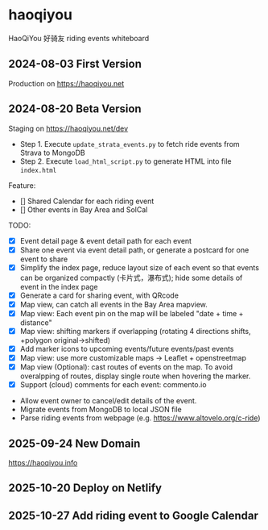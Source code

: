 # haoqiyou
HaoQiYou 好骑友 riding events whiteboard

## 2024-08-03 First Version
Production on https://haoqiyou.net
## 2024-08-20 Beta Version
Staging on https://haoqiyou.net/dev

 * Step 1. Execute `update_strata_events.py` to fetch ride events from Strava to MongoDB
 * Step 2. Execute `load_html_script.py` to generate HTML into file `index.html`

Feature:
 * [] Shared Calendar for each riding event
 * [] Other events in Bay Area and SolCal

TODO:
 * [x] Event detail page & event detail path for each event
 * [x] Share one event via event detail path, or generate a postcard for one event to share
 * [x] Simplify the index page, reduce layout size of each event so that events can be organized compactly (卡片式，瀑布式); hide some details of event in the index page
 * [x] Generate a card for sharing event, with QRcode
 * [x] Map view, can catch all events in the Bay Area mapview.
 * [x] Map view: Each event pin on the map will be labeled "date + time + distance"
 * [x] Map view: shifting markers if overlapping (rotating 4 directions shifts, +polygon original->shifted)
 * [x] Add marker icons to upcoming events/future events/past events
 * [x] Map view: use more customizable maps -> Leaflet + openstreetmap
 * [x] Map view (Optional): cast routes of events on the map. To avoid overalpping of routes, display single route when hovering the marker.
 * [x] Support (cloud) comments for each event: commento.io
 * Allow event owner to cancel/edit details of the event.
 * Migrate events from MongoDB to local JSON file
 * Parse riding events from webpage (e.g. https://www.altovelo.org/c-ride)
 ## 2025-09-24 New Domain
 https://haoqiyou.info
 ## 2025-10-20 Deploy on Netlify
 ## 2025-10-27 Add riding event to Google Calendar
